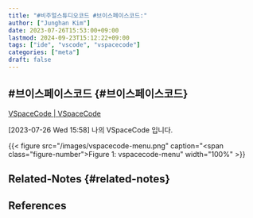 ```yaml
---
title: "#비주얼스튜디오코드 #브이스페이스코드:"
author: ["Junghan Kim"]
date: 2023-07-26T15:53:00+09:00
lastmod: 2024-09-23T15:12:22+09:00
tags: ["ide", "vscode", "vspacecode"]
categories: ["meta"]
draft: false
---
```


## #브이스페이스코드 {#브이스페이스코드}

[VSpaceCode | VSpaceCode](https://vspacecode.github.io/)

<span class="timestamp-wrapper"><span class="timestamp">[2023-07-26 Wed 15:58]</span></span> 나의 VSpaceCode 입니다.

{{< figure src="/images/vspacecode-menu.png" caption="<span class=\"figure-number\">Figure 1: </span>vspacecode-menu" width="100%" >}}


## Related-Notes {#related-notes}

## References

<style>.csl-entry{text-indent: -1.5em; margin-left: 1.5em;}</style><div class="csl-bib-body">
</div>

